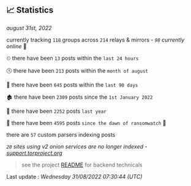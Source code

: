 
## 📈 Statistics
_august 31st, 2022_

currently tracking `118` groups across `214` relays & mirrors - _`98` currently online_ 📡

⏲ there have been `13` posts within the `last 24 hours`

🕓 there have been `213` posts within the `month of august`

📅 there have been `645` posts within the `last 90 days`

🏚 there have been `2309` posts since the `1st January 2022`

🚀 there have been `2252` posts `last year`

🦕 there have been `4595` posts `since the dawn of ransomwatch` 🐣

there are `57` custom parsers indexing posts

_`20` sites using v2 onion services are no longer indexed - [support.torproject.org](https://support.torproject.org/onionservices/v2-deprecation/)_

> see the project [README](https://github.com/jmousqueton/ransomwatch#readme) for backend technicals



Last update : _Wednesday 31/08/2022 07:30:44 (UTC)_

